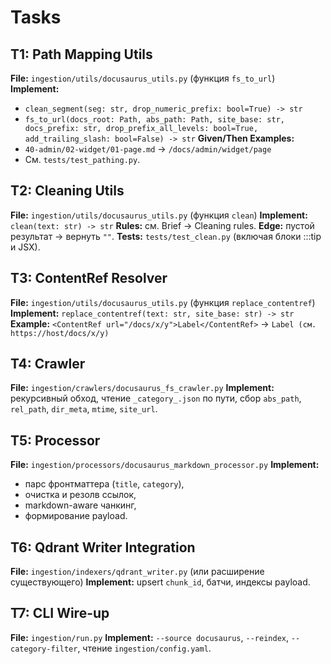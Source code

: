 # Tasks


## T1: Path Mapping Utils
**File:** `ingestion/utils/docusaurus_utils.py` (функция `fs_to_url`)
**Implement:**
- `clean_segment(seg: str, drop_numeric_prefix: bool=True) -> str`
- `fs_to_url(docs_root: Path, abs_path: Path, site_base: str, docs_prefix: str, drop_prefix_all_levels: bool=True, add_trailing_slash: bool=False) -> str`
**Given/Then Examples:**
- `40-admin/02-widget/01-page.md` → `/docs/admin/widget/page`
- См. `tests/test_pathing.py`.


## T2: Cleaning Utils
**File:** `ingestion/utils/docusaurus_utils.py` (функция `clean`)
**Implement:** `clean(text: str) -> str`
**Rules:** см. Brief → Cleaning rules.
**Edge:** пустой результат → вернуть `""`.
**Tests:** `tests/test_clean.py` (включая блоки :::tip и JSX).


## T3: ContentRef Resolver
**File:** `ingestion/utils/docusaurus_utils.py` (функция `replace_contentref`)
**Implement:** `replace_contentref(text: str, site_base: str) -> str`
**Example:** `<ContentRef url="/docs/x/y">Label</ContentRef>` → `Label (см. https://host/docs/x/y)`


## T4: Crawler
**File:** `ingestion/crawlers/docusaurus_fs_crawler.py`
**Implement:** рекурсивный обход, чтение `_category_.json` по пути, сбор `abs_path`, `rel_path`, `dir_meta`, `mtime`, `site_url`.


## T5: Processor
**File:** `ingestion/processors/docusaurus_markdown_processor.py`
**Implement:**
- парс фронтматтера (`title`, `category`),
- очистка и резолв ссылок,
- markdown-aware чанкинг,
- формирование payload.


## T6: Qdrant Writer Integration
**File:** `ingestion/indexers/qdrant_writer.py` (или расширение существующего)
**Implement:** upsert `chunk_id`, батчи, индексы payload.


## T7: CLI Wire-up
**File:** `ingestion/run.py`
**Implement:** `--source docusaurus`, `--reindex`, `--category-filter`, чтение `ingestion/config.yaml`.

